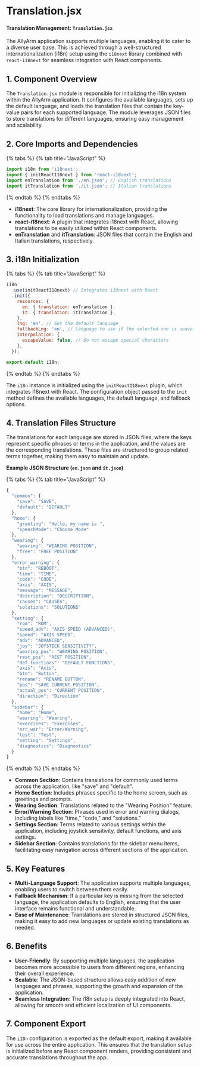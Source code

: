# Translation.jsx

#### Translation Management: `Translation.jsx`

The AllyArm application supports multiple languages, enabling it to cater to a diverse user base. This is achieved through a well-structured internationalization (i18n) setup using the `i18next` library combined with `react-i18next` for seamless integration with React components.

## 1. **Component Overview**

The `Translation.jsx` module is responsible for initializing the i18n system within the AllyArm application. It configures the available languages, sets up the default language, and loads the translation files that contain the key-value pairs for each supported language. The module leverages JSON files to store translations for different languages, ensuring easy management and scalability.

## 2. **Core Imports and Dependencies**

{% tabs %}
{% tab title="JavaScript" %}
```javascript
import i18n from 'i18next';
import { initReactI18next } from 'react-i18next';
import enTranslation from './en.json'; // English translations
import itTranslation from './it.json'; // Italian translations
```
{% endtab %}
{% endtabs %}

* **i18next**: The core library for internationalization, providing the functionality to load translations and manage languages.
* **react-i18next**: A plugin that integrates i18next with React, allowing translations to be easily utilized within React components.
* **enTranslation** and **itTranslation**: JSON files that contain the English and Italian translations, respectively.

## 3. **i18n Initialization**

{% tabs %}
{% tab title="JavaScript" %}
```javascript
i18n
  .use(initReactI18next) // Integrates i18next with React
  .init({
    resources: {
      en: { translation: enTranslation },
      it: { translation: itTranslation },
    },
    lng: 'en', // Set the default language
    fallbackLng: 'en', // Language to use if the selected one is unavailable
    interpolation: {
      escapeValue: false, // Do not escape special characters
    },
  });

export default i18n;
```
{% endtab %}
{% endtabs %}

The `i18n` instance is initialized using the `initReactI18next` plugin, which integrates i18next with React. The configuration object passed to the `init` method defines the available languages, the default language, and fallback options.

## 4. **Translation Files Structure**

The translations for each language are stored in JSON files, where the keys represent specific phrases or terms in the application, and the values are the corresponding translations. These files are structured to group related terms together, making them easy to maintain and update.

**Example JSON Structure (`en.json` and `it.json`)**

{% tabs %}
{% tab title="JavaScript" %}
```javascript
{
  "common": {
    "save": "SAVE",
    "default": "DEFAULT"
  },
  "home": {
    "greeting": "Hello, my name is ",
    "speechMode": "Choose Mode"
  },
  "wearing": {
    "wearing": "WEARING POSITION",
    "free": "FREE POSITION"
  },
  "error_warning": {
    "btn": "REBOOT",
    "time": "TIME",
    "code": "CODE",
    "axis": "AXIS",
    "message": "MESSAGE",
    "description": "DESCRIPTION",
    "causes": "CAUSES",
    "solutions": "SOLUTIONS"
  },
  "setting": {
    "rom": "ROM",
    "speed_adv": "AXIS SPEED (ADVANCED)",
    "speed": "AXIS SPEED",
    "adv": "ADVANCED",
    "joy": "JOYSTICK SENSITIVITY",
    "wearing_pos": "WEARING POSITION",
    "rest_pos": "REST POSITION",
    "def_functions": "DEFAULT FUNCTIONS",
    "axis": "Axis",
    "btn": "Button",
    "rename": "RENAME BUTTON",
    "pos": "SAVE CURRENT POSITION",
    "actual_pos": "CURRENT POSITION",
    "direction": "Direction"
  },
  "sidebar": {
    "home": "Home",
    "wearing": "Wearing",
    "exercises": "Exercises",
    "err_war": "Error/Warning",
    "test": "Test",
    "setting": "Settings",
    "diagnostics": "Diagnostics"
  }
}
```
{% endtab %}
{% endtabs %}

* **Common Section**: Contains translations for commonly used terms across the application, like "save" and "default".
* **Home Section**: Includes phrases specific to the home screen, such as greetings and prompts.
* **Wearing Section**: Translations related to the "Wearing Position" feature.
* **Error/Warning Section**: Phrases used in error and warning dialogs, including labels like "time," "code," and "solutions."
* **Settings Section**: Terms related to various settings within the application, including joystick sensitivity, default functions, and axis settings.
* **Sidebar Section**: Contains translations for the sidebar menu items, facilitating easy navigation across different sections of the application.

## 5. **Key Features**

* **Multi-Language Support**: The application supports multiple languages, enabling users to switch between them easily.
* **Fallback Mechanism**: If a particular key is missing from the selected language, the application defaults to English, ensuring that the user interface remains functional and understandable.
* **Ease of Maintenance**: Translations are stored in structured JSON files, making it easy to add new languages or update existing translations as needed.

## 6. **Benefits**

* **User-Friendly**: By supporting multiple languages, the application becomes more accessible to users from different regions, enhancing their overall experience.
* **Scalable**: The JSON-based structure allows easy addition of new languages and phrases, supporting the growth and expansion of the application.
* **Seamless Integration**: The i18n setup is deeply integrated into React, allowing for smooth and efficient localization of UI components.

## 7. **Component Export**

The `i18n` configuration is exported as the default export, making it available for use across the entire application. This ensures that the translation setup is initialized before any React component renders, providing consistent and accurate translations throughout the app.
